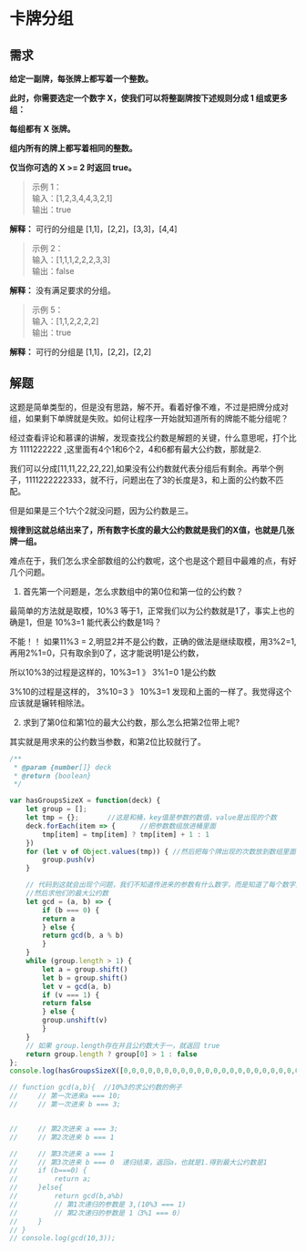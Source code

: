 # 卡牌分组

## 需求

**给定一副牌，每张牌上都写着一个整数。**

**此时，你需要选定一个数字 X，使我们可以将整副牌按下述规则分成 1 组或更多组：**

**每组都有 X 张牌。**

**组内所有的牌上都写着相同的整数。**

**仅当你可选的 X >= 2 时返回 true。**

>示例 1：  
输入：[1,2,3,4,4,3,2,1]  
输出：true 

**解释：** 可行的分组是 [1,1]，[2,2]，[3,3]，[4,4]

>示例 2：  
输入：[1,1,1,2,2,2,3,3]  
输出：false

**解释：** 没有满足要求的分组。

>示例 5：  
输入：[1,1,2,2,2,2]  
输出：true

**解释：** 可行的分组是 [1,1]，[2,2]，[2,2]

## 解题
这题是简单类型的，但是没有思路，解不开。看着好像不难，不过是把牌分成对组，如果剩下单牌就是失败。如何让程序一开始就知道所有的牌能不能分组呢？

经过查看评论和慕课的讲解，发现查找公约数是解题的关键，什么意思呢，打个比方 1111222222 ,这里面有4个1和6个2，4和6都有最大公约数，那就是2.

我们可以分成[11,11,22,22,22],如果没有公约数就代表分组后有剩余。再举个例子，1111222222333，就不行，问题出在了3的长度是3，和上面的公约数不匹配。

但是如果是三个1六个2就没问题，因为公约数是三。

**规律到这就总结出来了，所有数字长度的最大公约数就是我们的X值，也就是几张牌一组。**

难点在于，我们怎么求全部数组的公约数呢，这个也是这个题目中最难的点，有好几个问题。
1. 首先第一个问题是，怎么求数组中的第0位和第一位的公约数？

最简单的方法就是取模，10%3 等于1，正常我们以为公约数就是1了，事实上也的确是1，但是 10%3=1 能代表公约数是1吗？

不能！！ 如果11%3 = 2,明显2并不是公约数，正确的做法是继续取模，用3%2=1,再用2%1=0，只有取余到0了，这才能说明1是公约数，

所以10%3的过程是这样的，10%3=1 》 3%1=0  1是公约数

3%10的过程是这样的， 3%10=3 》 10%3=1 发现和上面的一样了。我觉得这个应该就是辗转相除法。

2. 求到了第0位和第1位的最大公约数，那么怎么把第2位带上呢?

其实就是用求来的公约数当参数，和第2位比较就行了。

```js
/**
 * @param {number[]} deck
 * @return {boolean}
 */

var hasGroupsSizeX = function(deck) {
    let group = [];  
    let tmp = {};       //这是和桶，key值是参数的数值，value是出现的个数
    deck.forEach(item => {      //把参数数组放进桶里面
        tmp[item] = tmp[item] ? tmp[item] + 1 : 1
    })
    for (let v of Object.values(tmp)) { //然后把每个牌出现的次数放到数组里面
        group.push(v)
    }

    // 代码到这就会出现个问题，我们不知道传进来的参数有什么数字，而是知道了每个数字出现的次数。例如[1,1,1,2,2,3,10]，现在就成了[3,2,1,1]
    //然后求他们的最大公约数
    let gcd = (a, b) => {   
        if (b === 0) {
        return a
        } else {
        return gcd(b, a % b)
        }
    }
    while (group.length > 1) {
        let a = group.shift()
        let b = group.shift()
        let v = gcd(a, b)
        if (v === 1) {
        return false
        } else {
        group.unshift(v)
        }
    }
    // 如果 group.length存在并且公约数大于一，就返回 true
    return group.length ? group[0] > 1 : false
};
console.log(hasGroupsSizeX([0,0,0,0,0,0,0,0,0,0,0,0,0,0,0,0,0,0,0,0,0,0,0,0,0,0,0,0,0,0,0,0,0,1,1,1,1,1,1,1,1,1,1,1,1,1,1,1,2,2,2,2,2,2,2,2,2,2,2,2,2,2,2,3,3,3,3,3,3,4,4,4,4,4,4,4,4,4,5,5,5,6,6,6,7,7,7,8,8,8,8,8,8,9,9,9,10,10,10]))

// function gcd(a,b){  //10%3的求公约数的例子
//     // 第一次进来a === 10;
//     // 第一次进来 b === 3;


//     // 第2次进来 a === 3;
//     // 第2次进来 b === 1

//     // 第3次进来 a === 1
//     // 第3次进来 b === 0  递归结束，返回a，也就是1.得到最大公约数是1
//     if (b===0) {
//         return a;
//     }else{
//         return gcd(b,a%b)
//         // 第1次递归的参数是 3,(10%3 === 1)
//         // 第2次递归的参数是 1（3%1 === 0）
//     }
// }
// console.log(gcd(10,3));
```